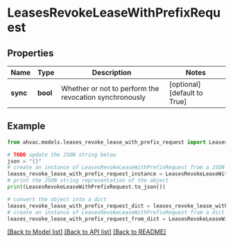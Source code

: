 # LeasesRevokeLeaseWithPrefixRequest


## Properties

Name | Type | Description | Notes
------------ | ------------- | ------------- | -------------
**sync** | **bool** | Whether or not to perform the revocation synchronously | [optional] [default to True]

## Example

```python
from ahvac.models.leases_revoke_lease_with_prefix_request import LeasesRevokeLeaseWithPrefixRequest

# TODO update the JSON string below
json = "{}"
# create an instance of LeasesRevokeLeaseWithPrefixRequest from a JSON string
leases_revoke_lease_with_prefix_request_instance = LeasesRevokeLeaseWithPrefixRequest.from_json(json)
# print the JSON string representation of the object
print(LeasesRevokeLeaseWithPrefixRequest.to_json())

# convert the object into a dict
leases_revoke_lease_with_prefix_request_dict = leases_revoke_lease_with_prefix_request_instance.to_dict()
# create an instance of LeasesRevokeLeaseWithPrefixRequest from a dict
leases_revoke_lease_with_prefix_request_from_dict = LeasesRevokeLeaseWithPrefixRequest.from_dict(leases_revoke_lease_with_prefix_request_dict)
```
[[Back to Model list]](../README.md#documentation-for-models) [[Back to API list]](../README.md#documentation-for-api-endpoints) [[Back to README]](../README.md)


